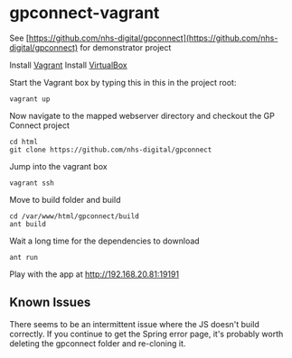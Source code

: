 # gpconnect-vagrant
See [https://github.com/nhs-digital/gpconnect](https://github.com/nhs-digital/gpconnect) for demonstrator project

Install [Vagrant](https://www.vagrantup.com/downloads.html)
Install [VirtualBox](https://www.virtualbox.org/wiki/Downloads)

Start the Vagrant box by typing this in this in the project root:
```
vagrant up
```

Now navigate to the mapped webserver directory and checkout the GP Connect project
```
cd html
git clone https://github.com/nhs-digital/gpconnect
```

Jump into the vagrant box
```
vagrant ssh
```

Move to build folder and build
```
cd /var/www/html/gpconnect/build
ant build
```

Wait a long time for the dependencies to download

```
ant run
```

Play with the app at http://192.168.20.81:19191

## Known Issues
There seems to be an intermittent issue where the JS doesn't build correctly. If you continue to get the Spring error page, it's probably worth deleting the gpconnect folder and re-cloning it.
